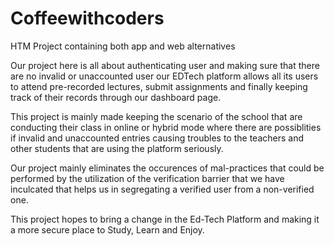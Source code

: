 # Coffeewithcoders
HTM Project containing both app and web alternatives

Our project here is all about authenticating user and making sure that there are no invalid or unaccounted user our EDTech platform allows all its users to attend pre-recorded lectures, submit assignments and finally keeping track of their records through our dashboard page.

This project is mainly made keeping the scenario of the school that are conducting their class in online or hybrid mode where there are possiblities if invalid and unaccounted entries causing troubles to the teachers and other students that are using the platform seriously.

Our project mainly eliminates the occurences of mal-practices that could be performed by the utilization of the verification barrier that we have inculcated that helps us in segregating a verified user from a non-verified one.

This project hopes to bring a change in the Ed-Tech Platform and making it a more secure place to Study, Learn and Enjoy.
